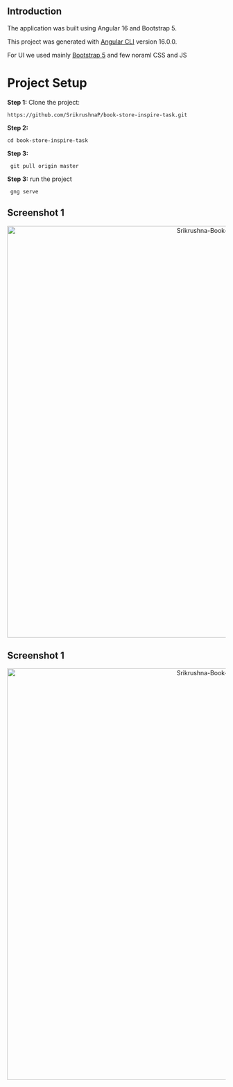 

## Introduction

The application was built using Angular 16 and Bootstrap 5.

This project was generated with [Angular CLI](https://angular.io/cli) version 16.0.0.

For UI we used mainly [Bootstrap 5](https://getbootstrap.com/) and few noraml CSS and JS


# Project Setup
**Step 1:** Clone the project: 
``` 
https://github.com/SrikrushnaP/book-store-inspire-task.git
```

**Step 2:** 
```
cd book-store-inspire-task
```

**Step 3:** 
``` 
 git pull origin master
```

**Step 3:** run the project
``` 
 gng serve
```
## Screenshot 1
<p align="center">
<img alt="Srikrushna-Book-store-task" width="950" src="https://github.com/SrikrushnaP/book-store-inspire-task/assets/16863254/8222d251-3e80-4dc2-bfe2-d03aeed06fab"/>
</p>

## Screenshot 1
<p align="center">
<img alt="Srikrushna-Book-store-task" width="950" src="https://github.com/SrikrushnaP/book-store-inspire-task/assets/16863254/4b121914-88de-46cc-a6ea-c1b945cfd2ac"/>
</p>

